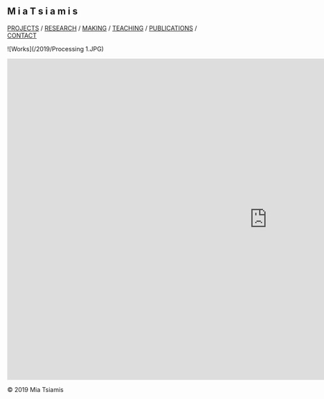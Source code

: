 ## M i a  T s i a m i s

[PROJECTS](./projects.html) / [RESEARCH](./research) / [MAKING](./making) / [TEACHING](./courses.html) / [PUBLICATIONS](./publications.html) / [CONTACT](./contact.html)   

 
![Works](/2019/Processing 1.JPG)

<iframe width="1200" height="742" seamless frameborder="0" scrolling="no" src="https://docs.google.com/spreadsheets/d/e/2PACX-1vQ0Oaqi3Zc03JFnvNCrtJXnD_hi9qZgxPU8MC64mtWT7jq9h63t642d3v_nBajypP6TpqWCpwIFTRXA/pubchart?oid=971487346&amp;format=interactive"></iframe>

© 2019 Mia Tsiamis

